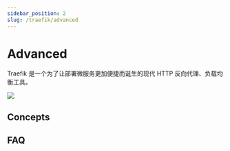 ```yaml
---
sidebar_position: 2
slug: /traefik/advanced
---
```


# Advanced

Traefik 是一个为了让部署微服务更加便捷而诞生的现代 HTTP 反向代理、负载均衡工具。    

![](https://libs.websoft9.com/Websoft9/DocsPicture/zh/traefik/traefik-architecture-websoft9.png)

## Concepts

## FAQ